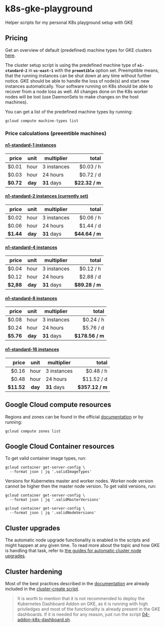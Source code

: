 # k8s-gke-playground
Helper scripts for my personal K8s playground setup with GKE

## Pricing

Get an overview of default (predefined) machine types for GKE clusters [here][predefined-instanc-pricing].

The cluster setup script is using the predefined machine type of **```n1-standard-2```** in **```us-east-1```** with the **```preemtible```** option set. Preemptible means, that the running instances can be shut down at any time without further notice. GKE should be able to handle the loss of node(s) and start new instances automatically. Your software running on K8s should be able to recover from a node loss as well. All changes done on the K8s worker nodes will be lost (use DaemonSets to make changes on the host machines).

You can get a list of the predefined machine types by running:

    gcloud compute machine-types list

### Price calculations (preemtible machines)

#### [n1-standard-1 instances][compute-machine-types]
|      price  |   unit   | multiplier  |           total |
|------------:|:--------:|-------------|----------------:|
|       $0.01 |   hour   | 3 instances |       $0.03 / h |
|       $0.03 |   hour   | 24 hours    |       $0.72 / d |
|   **$0.72** | **day**  | **31** days |  **$22.32 / m** |

#### [n1-standard-2 instances (currently set)][compute-machine-types]
| price       |   unit   | multiplier  |           total |
|------------:|:--------:|-------------|----------------:|
|       $0.02 |   hour   | 3 instances |       $0.06 / h |
|       $0.06 |   hour   | 24 hours    |       $1.44 / d |
|   **$1.44** | **day**  | **31** days |  **$44.64 / m** |

#### [n1-standard-4 instances][compute-machine-types]
| price       |   unit   | multiplier  |           total |
|------------:|:--------:|-------------|----------------:|
|       $0.04 |   hour   | 3 instances |       $0.12 / h |
|       $0.12 |   hour   | 24 hours    |       $2.88 / d |
|   **$2,88** | **day**  | **31** days |  **$89.28 / m** |

#### [n1-standard-8 instances][compute-machine-types]
| price       |   unit   | multiplier  |           total |
|------------:|:--------:|-------------|----------------:|
|       $0.08 |   hour   | 3 instances |       $0.24 / h |
|       $0.24 |   hour   | 24 hours    |       $5.76 / d |
|   **$5.76** | **day**  | **31** days | **$178.56 / m** |

#### [n1-standard-16 instances][compute-machine-types]
| price       |   unit   | multiplier  |           total |
|------------:|:--------:|-------------|----------------:|
|       $0.16 |   hour   | 3 instances |       $0.48 / h |
|       $0.48 |   hour   | 24 hours    |      $11.52 / d |
|  **$11.52** | **day**  | **31** days | **$357.12 / m** |



## Google Cloud compute resources

Regions and zones can be found in the official [documentation][available-regions-zones] or by running:

    gcloud compute zones list



## Google Cloud Container resources

To get valid container image types, run:

    gcloud container get-server-config \
      --format json | jq '.validImageTypes'

Versions for Kubernetes master and worker nodes. Worker node version cannot be higher then the master node version. To get valid versions, run:

    gcloud container get-server-config \
      --format json | jq '.validMasterVersions'
    
    gcloud container get-server-config \
      --format json | jq '.validNodeVersions'



## Cluster upgrades

The automatic node upgrade functionality is enabled in the scripts and might happen at any given time. To read more about the topic and how GKE is handling that task, refer to [the guides for automatic cluster node upgrades][node-auto-upgrades].



## Cluster hardening

Most of the best practices described in the [documentation][hardening-the-cluster] are already included in the [cluster-create script][cluster-create-script].

> It is worth to mention that it is not recommended to deploy the Kubernetes Dashboard Addon on GKE, as it is running with high priviledges and most of the functionality is already present in the GKE dashboards. If it is needed for any reason, just run the script [04-addon-k8s-dashboard.sh][addon-k8s-dashboard-script].





[predefined-instanc-pricing]: https://cloud.google.com/compute/pricing#predefined
[compute-machine-types]: https://cloud.google.com/compute/docs/machine-types#standard_machine_types
[available-regions-zones]: https://cloud.google.com/compute/docs/regions-zones/#available
[hardening-the-cluster]: https://cloud.google.com/kubernetes-engine/docs/how-to/hardening-your-cluster
[cluster-create-script]: http://01-cluster-create.sh
[node-auto-upgrades]: https://cloud.google.com/kubernetes-engine/docs/how-to/node-auto-upgrades
[addon-k8s-dashboard-script]: file://04-cluster-resize.sh